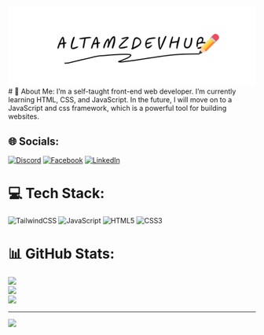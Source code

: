 <img src="cover-photo.png">
# 💫 About Me:
I’m a self-taught front-end web developer. I’m currently learning HTML, CSS, and JavaScript. In the future, I will move on to a JavaScript and css framework, which is a powerful tool for building websites.


## 🌐 Socials:
[![Discord](https://img.shields.io/badge/Discord-%237289DA.svg?logo=discord&logoColor=white)](https://discord.gg/https://discord.gg/wDqGnhWA) [![Facebook](https://img.shields.io/badge/Facebook-%231877F2.svg?logo=Facebook&logoColor=white)]([https://facebook.com/https://www.facebook.com/rjay.altamera.1/](https://www.facebook.com/rjay.altamera.1/)) [![LinkedIn](https://img.shields.io/badge/LinkedIn-%230077B5.svg?logo=linkedin&logoColor=white)](https://linkedin.com/in/https://www.linkedin.com/in/arjay-altamera-a386b4258/) 

# 💻 Tech Stack:
![TailwindCSS](https://img.shields.io/badge/tailwindcss-%2338B2AC.svg?style=for-the-badge&logo=tailwind-css&logoColor=white) ![JavaScript](https://img.shields.io/badge/javascript-%23323330.svg?style=for-the-badge&logo=javascript&logoColor=%23F7DF1E) ![HTML5](https://img.shields.io/badge/html5-%23E34F26.svg?style=for-the-badge&logo=html5&logoColor=white) ![CSS3](https://img.shields.io/badge/css3-%231572B6.svg?style=for-the-badge&logo=css3&logoColor=white)
# 📊 GitHub Stats:
![](https://github-readme-stats.vercel.app/api?username=altamz-devhub&theme=dark&hide_border=false&include_all_commits=false&count_private=false)<br/>
![](https://github-readme-streak-stats.herokuapp.com/?user=altamz-devhub&theme=dark&hide_border=false)<br/>
![](https://github-readme-stats.vercel.app/api/top-langs/?username=altamz-devhub&theme=dark&hide_border=false&include_all_commits=false&count_private=false&layout=compact)

---
[![](https://visitcount.itsvg.in/api?id=altamz-devhub&icon=0&color=0)](https://visitcount.itsvg.in)

<!-- Proudly created with GPRM ( https://gprm.itsvg.in ) -->

